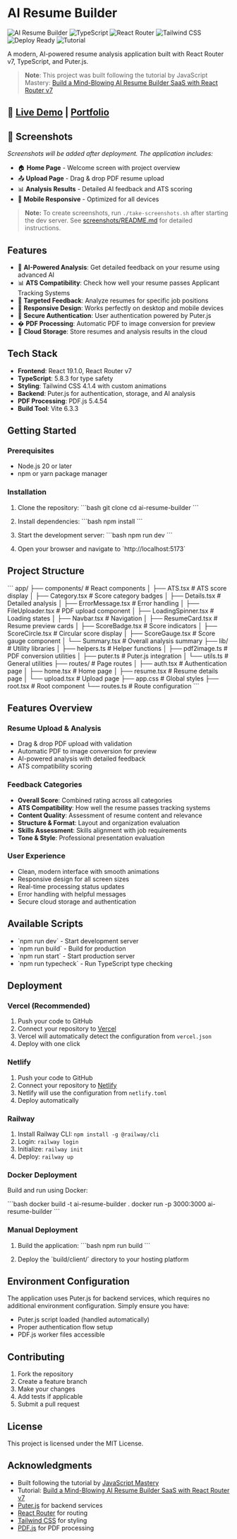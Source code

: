 # AI Resume Builder

![AI Resume Builder](https://img.shields.io/badge/React-18.2.0-blue) ![TypeScript](https://img.shields.io/badge/TypeScript-5.8.3-blue) ![React Router](https://img.shields.io/badge/React%20Router-v7-orange) ![Tailwind CSS](https://img.shields.io/badge/Tailwind%20CSS-4.1.4-blue) ![Deploy Ready](https://img.shields.io/badge/Deploy-Ready-brightgreen) ![Tutorial](https://img.shields.io/badge/Tutorial-JavaScript%20Mastery-red)

A modern, AI-powered resume analysis application built with React Router v7, TypeScript, and Puter.js.

> **Note**: This project was built following the tutorial by JavaScript Mastery: [Build a Mind-Blowing AI Resume Builder SaaS with React Router v7](https://www.youtube.com/watch?v=iYOz165wGkQ&t=1s&ab_channel=JavaScriptMastery)

## 🚀 [Live Demo](https://ai-resume-builder-5lx1.vercel.app/) | [Portfolio](https://dev-bushko.vercel.app/)

## 📸 Screenshots

*Screenshots will be added after deployment. The application includes:*

- 🏠 **Home Page** - Welcome screen with project overview
- 📤 **Upload Page** - Drag & drop PDF resume upload
- 📊 **Analysis Results** - Detailed AI feedback and ATS scoring
- 📱 **Mobile Responsive** - Optimized for all devices

> **Note:** To create screenshots, run `./take-screenshots.sh` after starting the dev server. See [screenshots/README.md](screenshots/README.md) for detailed instructions.

## Features

- 🤖 **AI-Powered Analysis**: Get detailed feedback on your resume using advanced AI
- 📊 **ATS Compatibility**: Check how well your resume passes Applicant Tracking Systems
- 🎯 **Targeted Feedback**: Analyze resumes for specific job positions
- 📱 **Responsive Design**: Works perfectly on desktop and mobile devices
- 🔐 **Secure Authentication**: User authentication powered by Puter.js
- � **PDF Processing**: Automatic PDF to image conversion for preview
- 💾 **Cloud Storage**: Store resumes and analysis results in the cloud

## Tech Stack

- **Frontend**: React 19.1.0, React Router v7
- **TypeScript**: 5.8.3 for type safety
- **Styling**: Tailwind CSS 4.1.4 with custom animations
- **Backend**: Puter.js for authentication, storage, and AI analysis
- **PDF Processing**: PDF.js 5.4.54
- **Build Tool**: Vite 6.3.3

## Getting Started

### Prerequisites

- Node.js 20 or later
- npm or yarn package manager

### Installation

1. Clone the repository:
\`\`\`bash
git clone <your-repo-url>
cd ai-resume-builder
\`\`\`

2. Install dependencies:
\`\`\`bash
npm install
\`\`\`

3. Start the development server:
\`\`\`bash
npm run dev
\`\`\`

4. Open your browser and navigate to \`http://localhost:5173\`

## Project Structure

\`\`\`
app/
├── components/          # React components
│   ├── ATS.tsx         # ATS score display
│   ├── Category.tsx    # Score category badges
│   ├── Details.tsx     # Detailed analysis
│   ├── ErrorMessage.tsx # Error handling
│   ├── FileUploader.tsx # PDF upload component
│   ├── LoadingSpinner.tsx # Loading states
│   ├── Navbar.tsx      # Navigation
│   ├── ResumeCard.tsx  # Resume preview cards
│   ├── ScoreBadge.tsx  # Score indicators
│   ├── ScoreCircle.tsx # Circular score display
│   ├── ScoreGauge.tsx  # Score gauge component
│   └── Summary.tsx     # Overall analysis summary
├── lib/                # Utility libraries
│   ├── helpers.ts      # Helper functions
│   ├── pdf2image.ts    # PDF conversion utilities
│   ├── puter.ts        # Puter.js integration
│   └── utils.ts        # General utilities
├── routes/             # Page routes
│   ├── auth.tsx        # Authentication page
│   ├── home.tsx        # Home page
│   ├── resume.tsx      # Resume details page
│   └── upload.tsx      # Upload page
├── app.css            # Global styles
├── root.tsx           # Root component
└── routes.ts          # Route configuration
\`\`\`

## Features Overview

### Resume Upload & Analysis
- Drag & drop PDF upload with validation
- Automatic PDF to image conversion for preview
- AI-powered analysis with detailed feedback
- ATS compatibility scoring

### Feedback Categories
- **Overall Score**: Combined rating across all categories
- **ATS Compatibility**: How well the resume passes tracking systems
- **Content Quality**: Assessment of resume content and relevance
- **Structure & Format**: Layout and organization evaluation
- **Skills Assessment**: Skills alignment with job requirements
- **Tone & Style**: Professional presentation evaluation

### User Experience
- Clean, modern interface with smooth animations
- Responsive design for all screen sizes
- Real-time processing status updates
- Error handling with helpful messages
- Secure cloud storage and authentication

## Available Scripts

- \`npm run dev\` - Start development server
- \`npm run build\` - Build for production
- \`npm run start\` - Start production server
- \`npm run typecheck\` - Run TypeScript type checking

## Deployment

### Vercel (Recommended)

1. Push your code to GitHub
2. Connect your repository to [Vercel](https://vercel.com/)
3. Vercel will automatically detect the configuration from `vercel.json`
4. Deploy with one click

### Netlify

1. Push your code to GitHub
2. Connect your repository to [Netlify](https://netlify.com/)
3. Netlify will use the configuration from `netlify.toml`
4. Deploy automatically

### Railway

1. Install Railway CLI: `npm install -g @railway/cli`
2. Login: `railway login`
3. Initialize: `railway init`
4. Deploy: `railway up`

### Docker Deployment

Build and run using Docker:

\`\`\`bash
docker build -t ai-resume-builder .
docker run -p 3000:3000 ai-resume-builder
\`\`\`

### Manual Deployment

1. Build the application:
\`\`\`bash
npm run build
\`\`\`

2. Deploy the \`build/client/\` directory to your hosting platform

## Environment Configuration

The application uses Puter.js for backend services, which requires no additional environment configuration. Simply ensure you have:

- Puter.js script loaded (handled automatically)
- Proper authentication flow setup
- PDF.js worker files accessible

## Contributing

1. Fork the repository
2. Create a feature branch
3. Make your changes
4. Add tests if applicable
5. Submit a pull request

## License

This project is licensed under the MIT License.

## Acknowledgments

- Built following the tutorial by [JavaScript Mastery](https://www.youtube.com/@JavaScriptMastery)
- Tutorial: [Build a Mind-Blowing AI Resume Builder SaaS with React Router v7](https://www.youtube.com/watch?v=iYOz165wGkQ&t=1s&ab_channel=JavaScriptMastery)
- [Puter.js](https://puter.com/) for backend services
- [React Router](https://reactrouter.com/) for routing
- [Tailwind CSS](https://tailwindcss.com/) for styling
- [PDF.js](https://mozilla.github.io/pdf.js/) for PDF processing
